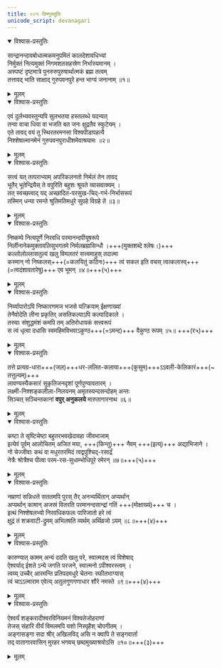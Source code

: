 ```yaml
---
title: ००१ विष्णुस्तुतिः 
unicode_script: devanagari  
---
```


<div class="audioEmbed"  caption="सीतालक्ष्मी-वाचनम्" src="https://sanskritdocuments.org/sites/completenarayaneeyam/SoundFiles/001/001_01.mp3"></div>

<details open><summary>विश्वास-प्रस्तुतिः</summary>

सान्द्रानन्दावबोधात्मकमनुपमितं कालदेशावधिभ्यां  
निर्मुक्तं नित्यमुक्तं निगमशतसहस्रेण निर्भास्यमानम् ।  
अस्पष्टं दृष्टमात्रे पुनरुरुपुरुषार्थात्मकं ब्रह्म तत्वम्  
तत्तावद् भाति साक्षाद् गुरुपवनपुरे हन्त भाग्यं जनानाम् ॥१॥  
</details>
<details><summary>मूलम्</summary>

सान्द्रानन्दावबोधात्मकमनुपमितं कालदेशावधिभ्यां  
निर्मुक्तं नित्यमुक्तं निगमशतसहस्रेण निर्भास्यमानम् ।  
अस्पष्टं दृष्टमात्रे पुनरुरुपुरुषार्थात्मकं ब्रह्मतत्त्वं  
तत्तावद्भाति साक्षाद्गुरुपवनपुरे हन्त भाग्यं जनानाम् ॥ १-१॥
</details>

<div class="audioEmbed"  caption="सीतालक्ष्मी-वाचनम्" src="https://sanskritdocuments.org/sites/completenarayaneeyam/SoundFiles/001/001_02.mp3"></div>

<details open><summary>विश्वास-प्रस्तुतिः</summary>

एवं दुर्लभ्यवस्तुन्यपि सुलभतया हस्तलब्धे यदन्यत्  
तन्वा वाचा धिया वा भजति बत जनः क्षुद्रतैव स्फुटेयम् ।  
एते तावद् वयं तु स्थिरतरमनसा विश्वपीडापहत्यै  
निश्शेषात्मानमेनं गुरुपवनपुराधीशमेवाश्रयामः ॥२॥  
</details>
<details><summary>मूलम्</summary>

एवं दुर्लभ्यवस्तुन्यपि सुलभतया हस्तलब्धे यदन्यत्  
तन्वा वाचा धिया वा भजति बत जनः क्षुद्रतैव स्फुटेयम् ।  
एते तावद्वयं तु स्थिरतरमनसा विश्वपीडापहत्यै  
निश्शेषात्मानमेनं गुरुपवनपुराधीशमेवाश्रयामः ॥ १-२॥
</details>

<div class="audioEmbed"  caption="सीतालक्ष्मी-वाचनम्" src="https://sanskritdocuments.org/sites/completenarayaneeyam/SoundFiles/001/001_03.mp3"></div>

<details open><summary>विश्वास-प्रस्तुतिः</summary>

सत्त्वं यत् तत्पराभ्याम् अपरिकलनतो निर्मलं तेन तावद्  
भूतैर् भूतेन्द्रियैस् ते वपुरिति बहुशः श्रूयते व्यासवाक्यम् ।  
तत् स्वच्छत्वाद् यद् अच्छादित-परसुख-चिद्-गर्भ-निर्भासरूपं  
तस्मिन् धन्या रमन्ते श्रुतिमतिमधुरे सुग्रहे विग्रहे ते ॥३॥  
</details>
<details><summary>मूलम्</summary>

सत्त्वं यत्तत्पुराभ्यामपरिकलनतो निर्मलं तेन तावद्-  
भूतैर्भूतेन्द्रियैस्ते वपुरिति बहुशः श्रूयते व्यासवाक्यम् ।  
तत्स्वच्छत्वाद्यदच्छादितपरसुखचिद्गर्भनिर्भासरूपं  
तस्मिन् धन्या रमन्ते श्रुतिमतिमधुरे सुग्रहे विग्रहे ते ॥ १-३॥
</details>

<div class="audioEmbed"  caption="सीतालक्ष्मी-वाचनम्" src="https://sanskritdocuments.org/sites/completenarayaneeyam/SoundFiles/001/001_04.mp3"></div>

<details open><summary>विश्वास-प्रस्तुतिः</summary>

निष्कम्पे नित्यपूर्णे निरवधि परमानन्दपीयूषरूपे  
निर्लीनानेकमुक्तावलिसुभगतमे निर्मलब्रह्मसिन्धौ ।+++(मुक्तशब्दे श्लेषः।)+++  
कल्लोलोल्लासतुल्यं खलु विमलतरं सत्त्वमाहुस् तदात्मा  
कस्मान् नो निष्कलस्+++(=कलयितुं कठिनः)+++ त्वं सकल इति वचस् त्वत्कलास्व्+++(=त्वदंशावतारेषु)+++ एव भूमन् ॥४॥+++(५)+++  
</details>
<details><summary>मूलम्</summary>

निष्कम्पे नित्यपूर्णे निरवधि परमानन्दपीयूषरूपे  
निर्लीनानेकमुक्तावलिसुभगतमे निर्मलब्रह्मसिन्धौ ।  
कल्लोलोल्लासतुल्यं खलु विमलतरं सत्त्वमाहुस्तदात्मा  
कस्मान्नो निष्कलस्त्वं सकल इति वचस्त्वत्कलास्वेव भूमन् ॥ १-४॥
</details>

<div class="audioEmbed"  caption="सीतालक्ष्मी-वाचनम्" src="https://sanskritdocuments.org/sites/completenarayaneeyam/SoundFiles/001/001_05.mp3"></div>

<details open><summary>विश्वास-प्रस्तुतिः</summary>

निर्व्यापारोऽपि निष्कारणमज भजसे यत्क्रियाम् ईक्षणाख्यां  
तेनैवोदेति लीना प्रकृतिर् असतिकल्पाऽपि कल्पादिकाले ।  
तस्याः संशुद्धमंशं कमपि तम् अतिरोधायकं सत्त्वरूपं  
स त्वं धृत्वा दधासि स्वमहिमविभवाऽकुण्ठ+++(=ऽमन्द)+++ वैकुण्ठ रूपम् ॥५॥ +++(र५)+++  
</details>
<details><summary>मूलम्</summary>

निर्व्यापारोऽपि निष्कारणमज भजसे यत्क्रियामीक्षणाख्यां  
तेनैवोदेति लीना प्रकृतिरसतिकल्पाऽपि कल्पादिकाले ।  
तस्याः संशुद्धमंशं कमपि तमतिरोधायकं सत्त्वरूपं  
स त्वं धृत्वा दधासि स्वमहिमविभवाकुण्ठ वैकुण्ठरूपम् ॥ १-५॥
</details>

<div class="audioEmbed"  caption="सीतालक्ष्मी-वाचनम्" src="https://sanskritdocuments.org/sites/completenarayaneeyam/SoundFiles/001/001_06.mp3"></div>

<details open><summary>विश्वास-प्रस्तुतिः</summary>

तत्ते प्रत्यग्र-धारा+++(जल)+++धर-ललित-कलाया+++(कुसुम)+++ऽऽवली-केलिकारं+++(\~ तत्तुल्यम्)+++  
लावण्यस्यैकसारं सुकृतिजनदृशां पूर्णपुण्यावतारम् ।  
लक्ष्मी-निश्शङ्कलीला-निलयनम् अमृतस्यन्दसन्दोहम् अन्तः  
सिञ्चत् सञ्चिन्तकानां **वपुर् अनुकलये** मारुतागारनाथ ॥६॥  
</details>
<details><summary>मूलम्</summary>

तत्ते प्रत्यग्रधाराधरललितकलायावलीकेलिकारं  
लावण्यस्यैकसारं सुकृतिजनदृशां पूर्णपुण्यावतारम् ।  
लक्ष्मीनिश्शङ्कलीलानिलयनममृतस्यन्दसन्दोहमन्तः  
सिञ्चत्सञ्चिन्तकानां वपुरनुकलये मारुतागारनाथ ॥ १-६॥
</details>

<div class="audioEmbed"  caption="सीतालक्ष्मी-वाचनम्" src="https://sanskritdocuments.org/sites/completenarayaneeyam/SoundFiles/001/001_07.mp3"></div>

<details open><summary>विश्वास-प्रस्तुतिः</summary>

कष्टा ते सृष्टिचेष्टा बहुतरभवखेदावहा जीवभाजाम्  
इत्येवं पूर्वम् आलोचितम् अजित मया, +++(किन्तु)+++ नैवम् +++(इत्य्)+++ अद्याभिजाने ।  
नो चेज्जीवाः कथं वा मधुरतरमिदं त्वद्वपुश्चिद्-रसार्द्रं  
नेत्रैः श्रोत्रैश्च पीत्वा परम-रस-सुधाम्भोधिपूरे रमेरन् ॥७॥+++(५)+++  
</details>
<details><summary>मूलम्</summary>

कष्टा ते सृष्टिचेष्टा बहुतरभवखेदावहा जीवभाजा-  
मित्येवं पूर्वमालोचितमजित मया नैवमद्याभिजाने ।  
नो चेज्जीवाः कथं वा मधुरतरमिदं त्वद्वपुश्चिद्रसार्द्रं  
नेत्रैः श्रोत्रैश्च पीत्वा परमरससुधाम्भोधिपूरे रमेरन् ॥ १-७॥
</details>

<div class="audioEmbed"  caption="सीतालक्ष्मी-वाचनम्" src="https://sanskritdocuments.org/sites/completenarayaneeyam/SoundFiles/001/001_08.mp3"></div>

<details open><summary>विश्वास-प्रस्तुतिः</summary>

नम्राणां सन्निधत्ते सततमपि पुरस् तैर् अनभ्यर्थितान् अप्यर्थान्  
अप्यर्थान् कामान् अजस्रं वितरति परमानन्दसान्द्रां गतिं +++(मोक्षाख्यं)+++ च ।  
इत्थं निश्शेषलभ्यो निरवधिकफलः पारिजातो हरे त्वं  
क्षुद्रं तं शक्रवाटी-द्रुमम् अभिलषति व्यर्थम् अर्थिव्रजो ऽयम् ॥८॥+++(४)+++  
</details>
<details><summary>मूलम्</summary>

नम्राणां सन्निधत्ते सततमपि पुरस्तैरनभ्यार्थितान-  
प्यर्थान् कामानजस्रं वितरति परमानन्दसान्द्रां गतिं च ।  
इत्थं निश्शेषलभ्यो निरवधिकफलः पारिजातो हरे त्वं  
क्षुद्रं तं शक्रवाटीद्रुममभिलषति व्यर्थमर्थिव्रजोऽयम् ॥ १-८॥
</details>

<div class="audioEmbed"  caption="सीतालक्ष्मी-वाचनम्" src="https://sanskritdocuments.org/sites/completenarayaneeyam/SoundFiles/001/001_09.mp3"></div>

<details open><summary>विश्वास-प्रस्तुतिः</summary>

कारुण्यात् कामम् अन्यं ददति खलु परे, स्वात्मदस् त्वं विशेषाद्  
ऐश्वर्याद् ईशते ऽन्ये जगति परजने, स्वात्मनो ऽपीश्वरस्त्वम् ।  
त्वय्य् उच्चैर् आरमन्ति प्रतिपदमधुरे चेतनाः स्फीतभाग्यास्  
त्वं चाऽऽत्माराम एवेत्य् अतुलगुणगणाधार शौरे नमस्ते ॥९॥+++(४)+++  
</details>
<details><summary>मूलम्</summary>

कारुण्यात्काममन्यं ददति खलु परे स्वात्मदस्त्वं विशेषा-  
दैश्वर्यादीशतेऽन्ये जगति परजने स्वात्मनोऽपीश्वरस्त्वम् ।  
त्वय्युच्चैरारमन्ति प्रतिपदमधुरे चेतनाः स्फीतभाग्यास्-  
त्वं चात्माराम एवेत्यतुलगुणगणाधार शौरे नमस्ते ॥ १-९॥
</details>

<div class="audioEmbed"  caption="सीतालक्ष्मी-वाचनम्" src="https://sanskritdocuments.org/sites/completenarayaneeyam/SoundFiles/001/001_10.mp3"></div>

<details open><summary>विश्वास-प्रस्तुतिः</summary>

ऐश्वर्यं शङ्करादीश्वरविनियमनं विश्वतेजोहराणां  
तेजस् संहारि वीर्यं विमलमपि यशो निस्पृहैश् चोपगीतम् ।  
अङ्गासङ्गा सदा श्रीर् अखिलविद् असि न क्वापि ते सङ्गवार्ता  
तद् वातागारवासिन् मुरहर भगवच् छब्दमुख्याश्रयोऽसि ॥१०॥+++(३)+++   
</details>
<details><summary>मूलम्</summary>

ऐश्वर्यं शङ्करादीश्वरविनियमनं विश्वतेजोहराणां  
तेजस्संहारि वीर्यं विमलमपि यशो निस्पृहैश्चोपगीतम् ।  
अङ्गासङ्गा सदा श्रीरखिलविदसि न क्वापि ते सङ्गवार्ता  
तद्वातागारवासिन् मुरहर भगवच्छब्दमुख्याश्रयोऽसि ॥ १-१०॥
</details>